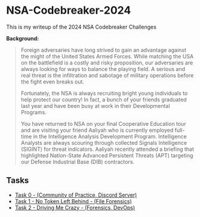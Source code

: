 # NSA-Codebreaker-2024

This is my writeup of the 2024 NSA Codebreaker Challenges

**Background:**

>Foreign adversaries have long strived to gain an advantage against the might of the United States Armed Forces. While matching the USA on the battlefield is a costly and risky proposition, our adversaries are always looking for ways to balance the playing field. A serious and real threat is the infiltration and sabotage of military operations before the fight even breaks out.
>
>Fortunately, the NSA is always recruiting bright young individuals to help protect our country! In fact, a bunch of your friends graduated last year and have been busy at work in their Developmental Programs.
>
>You have returned to NSA on your final Cooperative Education tour and are visiting your friend Aaliyah who is currently employed full-time in the Intelligence Analysis Development Program. Intelligence Analysts are always scouring through collected Signals Intelligence (SIGINT) for threat indicators. Aaliyah recently attended a briefing that highlighted Nation-State Advanced Persistent Threats (APT) targeting our Defense Industrial Base (DIB) contractors.

## Tasks
- [Task 0 - (Community of Practice, Discord Server)](Task0.md)
- [Task 1 - No Token Left Behind - (File Forensics)](Task1.md)
- [Task 2 - Driving Me Crazy - (Forensics, DevOps)](Task2.md)
